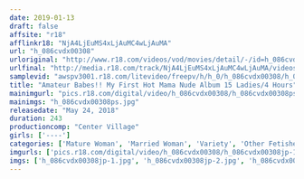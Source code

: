 ```yaml
---
date: 2019-01-13
draft: false
affsite: "r18"
afflinkr18: "NjA4LjEuMS4xLjAuMC4wLjAuMA"
url: "h_086cvdx00308"
urloriginal: "http://www.r18.com/videos/vod/movies/detail/-/id=h_086cvdx00308"
urlfinal: "http://media.r18.com/track/NjA4LjEuMS4xLjAuMC4wLjAuMA/videos/vod/movies/detail/-/id=h_086cvdx00308"
samplevid: "awspv3001.r18.com/litevideo/freepv/h/h_0/h_086cvdx00308/h_086cvdx00308_dmb_w.mp4"
title: "Amateur Babes!! My First Hot Mama Nude Album 15 Ladies/4 Hours"
mainimgurl: "pics.r18.com/digital/video/h_086cvdx00308/h_086cvdx00308ps.jpg"
mainimgs: "h_086cvdx00308ps.jpg"
releasedate: "May 24, 2018"
duration: 243
productioncomp: "Center Village"
girls: ['----']
categories: ['Mature Woman', 'Married Woman', 'Variety', 'Other Fetishes', 'Genital Close-Up', 'Amateur', 'Over 4 Hours', 'Hi-Def']
imgurls: ['pics.r18.com/digital/video/h_086cvdx00308/h_086cvdx00308jp-1.jpg', 'pics.r18.com/digital/video/h_086cvdx00308/h_086cvdx00308jp-2.jpg', 'pics.r18.com/digital/video/h_086cvdx00308/h_086cvdx00308jp-3.jpg', 'pics.r18.com/digital/video/h_086cvdx00308/h_086cvdx00308jp-4.jpg', 'pics.r18.com/digital/video/h_086cvdx00308/h_086cvdx00308jp-5.jpg', 'pics.r18.com/digital/video/h_086cvdx00308/h_086cvdx00308jp-6.jpg', 'pics.r18.com/digital/video/h_086cvdx00308/h_086cvdx00308jp-7.jpg', 'pics.r18.com/digital/video/h_086cvdx00308/h_086cvdx00308jp-8.jpg', 'pics.r18.com/digital/video/h_086cvdx00308/h_086cvdx00308jp-9.jpg', 'pics.r18.com/digital/video/h_086cvdx00308/h_086cvdx00308jp-10.jpg', 'pics.r18.com/digital/video/h_086cvdx00308/h_086cvdx00308jp-11.jpg', 'pics.r18.com/digital/video/h_086cvdx00308/h_086cvdx00308jp-12.jpg', 'pics.r18.com/digital/video/h_086cvdx00308/h_086cvdx00308jp-13.jpg', 'pics.r18.com/digital/video/h_086cvdx00308/h_086cvdx00308jp-14.jpg', 'pics.r18.com/digital/video/h_086cvdx00308/h_086cvdx00308jp-15.jpg', 'pics.r18.com/digital/video/h_086cvdx00308/h_086cvdx00308jp-16.jpg', 'pics.r18.com/digital/video/h_086cvdx00308/h_086cvdx00308jp-17.jpg', 'pics.r18.com/digital/video/h_086cvdx00308/h_086cvdx00308jp-18.jpg', 'pics.r18.com/digital/video/h_086cvdx00308/h_086cvdx00308jp-19.jpg', 'pics.r18.com/digital/video/h_086cvdx00308/h_086cvdx00308jp-20.jpg']
imgs: ['h_086cvdx00308jp-1.jpg', 'h_086cvdx00308jp-2.jpg', 'h_086cvdx00308jp-3.jpg', 'h_086cvdx00308jp-4.jpg', 'h_086cvdx00308jp-5.jpg', 'h_086cvdx00308jp-6.jpg', 'h_086cvdx00308jp-7.jpg', 'h_086cvdx00308jp-8.jpg', 'h_086cvdx00308jp-9.jpg', 'h_086cvdx00308jp-10.jpg', 'h_086cvdx00308jp-11.jpg', 'h_086cvdx00308jp-12.jpg', 'h_086cvdx00308jp-13.jpg', 'h_086cvdx00308jp-14.jpg', 'h_086cvdx00308jp-15.jpg', 'h_086cvdx00308jp-16.jpg', 'h_086cvdx00308jp-17.jpg', 'h_086cvdx00308jp-18.jpg', 'h_086cvdx00308jp-19.jpg', 'h_086cvdx00308jp-20.jpg']
---
```

